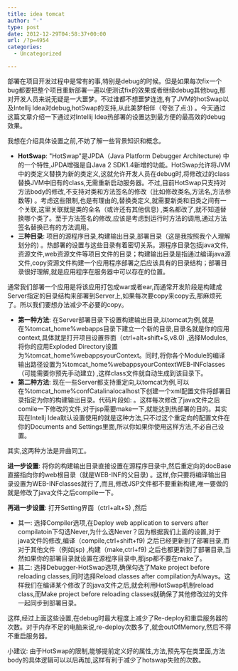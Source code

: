 ```yaml
---
title: idea tomcat
author: "-"
type: post
date: 2012-12-29T04:58:37+00:00
url: /?p=4954
categories:
  - Uncategorized

---
```

部署在项目开发过程中是常有的事,特别是debug的时候。但是如果每次fix一个bug都要把整个项目重新部署一遍以便测试fix的效果或者继续debug其他bug,那对开发人员来说无疑是一大噩梦。不过谁都不想噩梦连连,有了JVM的hotSwap以及Intellij Idea对debug,hotSwap的支持,从此美梦相伴（夸张了点:)) 。今天通过这篇文章介绍一下通过对Intellij Idea热部署的设置达到最方便的最高效的debug效果。

我想在介绍具体设置之前,不妨了解一些背景知识和概念。

  * **HotSwap**: "HotSwap"是JPDA（Java Platform Debugger Architecture) 中的一个特性,JPDA增强是自Java 2 SDK1.4新增的功能。HotSwap允许将JVM中的类定义替换为新的类定义,这就允许开发人员在debug时,将修改过的class替换JVM中旧有的class,无需重新启动服务器。不过,目前HotSwap只支持对方法body的修改,不支持对类和方法签名的修改（比如修改类名,方法名,方法参数等) 。考虑这些限制,也是有理由的,替换类定义,就需要新类和旧类之间有一个关联,这里关联就是类的全名（或许还有其他信息) ,类名都改了,就不知道替换哪个类了。至于方法签名的修改,应该是考虑到运行时方法的调用,通过方法签名替换已有的方法调用。
  * **三种目录**: 项目的源程序目录,构建输出目录,部署目录（这是我按照我个人理解划分的) 。热部署的设置与这些目录有着密切关系。源程序目录包括java文件,资源文件,web资源文件等项目文件的目录；构建输出目录是指通过编译java源文件,copy资源文件构建一个应用程序部署之后应该具有的目录结构；部署目录很好理解,就是应用程序在服务器中可以存在的位置。

通常我们部署一个应用是将该应用打包成war或者ear,而通常开发阶段是构建成Server指定的目录结构来部署到Server上,如果每次要copy来copy去,那麻烦死了。所以我们要想办法减少不必要的copy。

  * **第一种方法**: 在Server部署目录下设置构建输出目录,以tomcat为例,就是在%tomcat_home%webapps目录下建立一个新的目录,目录名就是你的应用context,具体就是打开项目设置界面（ctrl+alt+shift+S,v8.0) ,选择Modules,将你的应用Exploded Directory设置为%tomcat_home%webappsyourContext。同时,将你各个Module的编译输出路径设置为%tomcat_home%webappsyourContextWEB-INFclasses（可能需要你预先手动建立) ,这样class文件就自动生成到该目录下。
  * **第二种方法**: 现在一些Server都支持重定向,以tomcat为例,可以在%tomcat_home%confCatalinalocalhost下创建一个xml配置文件将部署目录指定为你的构建输出目录。代码片段如: <Context path="/myApp" docBase="D:workspacemyProjectoutexplodedmyApp" />。这样每次修改了java文件之后comile一下修改的文件,对于jsp需要make一下,就能达到热部署的目的。其实现在Intellj Idea默认设置使用的就是这种方法,只不过这个重定向的配置文件在你的Documents and Settings里面,所以你如果你使用这样方法,不必自己设置。

其实,这两种方法是异曲同工。

**进一步设置**: 将你的构建输出目录直接设置在源程序目录中,然后重定向的docBase直接指向你的web根目录（就是WEB-INF的父目录) 。这样,你只要将编译输出目录设置为WEB-INFclasses就行了,而且,修改JSP文件都不要重新构建,唯一要做的就是修改了java文件之后compile一下。

**再进一步设置**: 打开Setting界面（ctrl+alt+S) ,然后

  * 其一: 选择Compiler选项,在Deploy web application to servers after compilatoin下勾选Never,为什么选Never？因为根据我们上面的设置,对于java文件的修改,编译（compile,ctrl+shift+f9) 之后已经更新到了部署目录,而对于其他文件（例如jsp) ,构建（make,ctrl+f9) 之后也都更新到了部署目录,当然如果你的部署目录就设置在源程序目录中,那jsp都不要在make了。
  * 其二: 选择Debugger-HotSwap选项,确保勾选了Make project before reloading classes,同时选择Reload classes after compilation为Always。这样我们在编译某个修改了的java文件之后,就会利用HotSwap机制reload class,而Make project before reloading classes就确保了其他修改过的文件一起同步到部署目录。

这样,经过上面这些设置,在debug时最大程度上减少了Re-deploy和重启服务器的次数。对于内存不足的电脑来说,re-deploy次数多了,就会outOfMemory,然后不得不重启服务器。

小建议: 由于HotSwap的限制,能够提前定义好的属性,方法,预先写在类里面,方法body的具体逻辑可以以后再加,这样有利于减少了hotswap失败的次数。